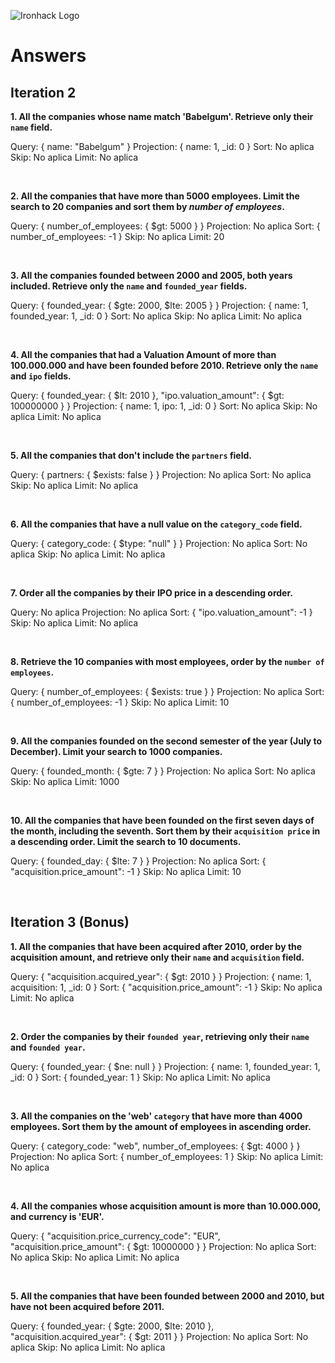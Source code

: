 ![Ironhack Logo](https://i.imgur.com/1QgrNNw.png)

# Answers

## Iteration 2

**1. All the companies whose name match 'Babelgum'. Retrieve only their `name` field.**

<!-- Your Query Goes Here -->
Query: { name: "Babelgum" }
Projection: { name: 1, _id: 0 }
Sort: No aplica
Skip: No aplica
Limit: No aplica

<br>

**2. All the companies that have more than 5000 employees. Limit the search to 20 companies and sort them by *number of employees*.**

<!-- Your Query Goes Here -->
Query: { number_of_employees: { $gt: 5000 } }
Projection: No aplica
Sort: { number_of_employees: -1 }
Skip: No aplica
Limit: 20

<br>

**3. All the companies founded between 2000 and 2005, both years included. Retrieve only the `name` and `founded_year` fields.**

<!-- Your Query Goes Here -->
Query: { founded_year: { $gte: 2000, $lte: 2005 } }
Projection: { name: 1, founded_year: 1, _id: 0 }
Sort: No aplica
Skip: No aplica
Limit: No aplica

<br>

**4. All the companies that had a Valuation Amount of more than 100.000.000 and have been founded before 2010. Retrieve only the `name` and `ipo` fields.**

<!-- Your Query Goes Here -->
Query: { founded_year: { $lt: 2010 }, "ipo.valuation_amount": { $gt: 100000000 } }
Projection: { name: 1, ipo: 1, _id: 0 }
Sort: No aplica
Skip: No aplica
Limit: No aplica

<br>

**5. All the companies that don't include the `partners` field.**

<!-- Your Query Goes Here -->
Query: { partners: { $exists: false } }
Projection: No aplica
Sort: No aplica
Skip: No aplica
Limit: No aplica

<br>

**6. All the companies that have a null value on the `category_code` field.**

<!-- Your Query Goes Here -->
Query: { category_code: { $type: "null" } }
Projection: No aplica
Sort: No aplica
Skip: No aplica
Limit: No aplica

<br>

**7. Order all the companies by their IPO price in a descending order.**

<!-- Your Query Goes Here -->
Query: No aplica
Projection: No aplica
Sort: { "ipo.valuation_amount": -1 }
Skip: No aplica
Limit: No aplica

<br>

**8. Retrieve the 10 companies with most employees, order by the `number of employees`.**

<!-- Your Query Goes Here -->
Query: { number_of_employees: { $exists: true } }
Projection: No aplica
Sort: { number_of_employees: -1 }
Skip: No aplica
Limit: 10

<br>

**9. All the companies founded on the second semester of the year (July to December). Limit your search to 1000 companies.**

<!-- Your Query Goes Here -->
Query: { founded_month: { $gte: 7 } }
Projection: No aplica
Sort: No aplica
Skip: No aplica
Limit: 1000

<br>

**10. All the companies that have been founded on the first seven days of the month, including the seventh. Sort them by their `acquisition price` in a descending order. Limit the search to 10 documents.**

<!-- Your Query Goes Here -->
Query: { founded_day: { $lte: 7 } }
Projection: No aplica
Sort: { "acquisition.price_amount": -1 }
Skip: No aplica
Limit: 10

<br>

## Iteration 3 (Bonus)

**1. All the companies that have been acquired after 2010, order by the acquisition amount, and retrieve only their `name` and `acquisition` field.**

<!-- Your Query Goes Here -->
Query: { "acquisition.acquired_year": { $gt: 2010 } }
Projection: { name: 1, acquisition: 1, _id: 0 }
Sort: { "acquisition.price_amount": -1 }
Skip: No aplica
Limit: No aplica

<br>

**2. Order the companies by their `founded year`, retrieving only their `name` and `founded year`.**

<!-- Your Query Goes Here -->
Query: { founded_year: { $ne: null } }
Projection: { name: 1, founded_year: 1, _id: 0 }
Sort: { founded_year: 1 }
Skip: No aplica
Limit: No aplica

<br>

**3. All the companies on the 'web' `category` that have more than 4000 employees. Sort them by the amount of employees in ascending order.**

<!-- Your Query Goes Here -->
Query: { category_code: "web", number_of_employees: { $gt: 4000 } }
Projection: No aplica
Sort: { number_of_employees: 1 }
Skip: No aplica
Limit: No aplica

<br>

**4. All the companies whose acquisition amount is more than 10.000.000, and currency is 'EUR'.**

<!-- Your Query Goes Here -->
Query: { "acquisition.price_currency_code": "EUR", "acquisition.price_amount": { $gt: 10000000 } }
Projection: No aplica
Sort: No aplica
Skip: No aplica
Limit: No aplica

<br>

**5. All the companies that have been founded between 2000 and 2010, but have not been acquired before 2011.**

<!-- Your Query Goes Here -->
Query: { founded_year: { $gte: 2000, $lte: 2010 }, "acquisition.acquired_year": { $gt: 2011 } }
Projection: No aplica
Sort: No aplica
Skip: No aplica
Limit: No aplica

<br>
